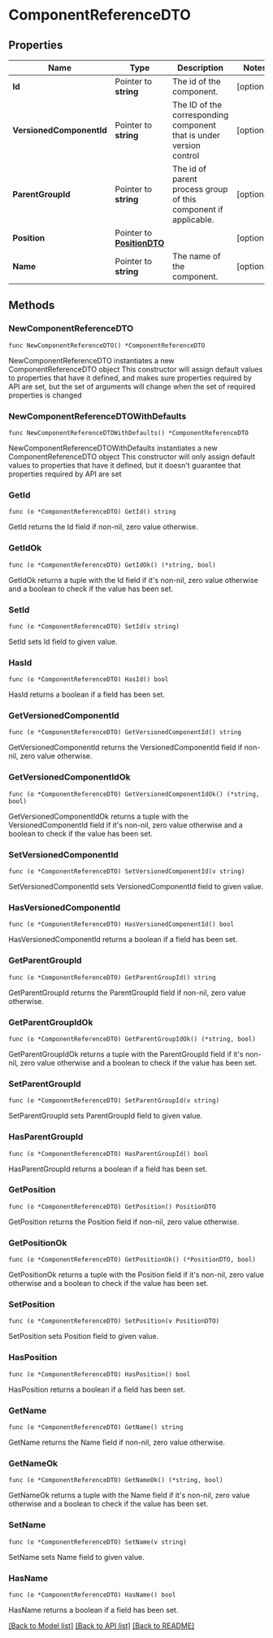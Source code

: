 # ComponentReferenceDTO

## Properties

Name | Type | Description | Notes
------------ | ------------- | ------------- | -------------
**Id** | Pointer to **string** | The id of the component. | [optional] 
**VersionedComponentId** | Pointer to **string** | The ID of the corresponding component that is under version control | [optional] 
**ParentGroupId** | Pointer to **string** | The id of parent process group of this component if applicable. | [optional] 
**Position** | Pointer to [**PositionDTO**](PositionDTO.md) |  | [optional] 
**Name** | Pointer to **string** | The name of the component. | [optional] 

## Methods

### NewComponentReferenceDTO

`func NewComponentReferenceDTO() *ComponentReferenceDTO`

NewComponentReferenceDTO instantiates a new ComponentReferenceDTO object
This constructor will assign default values to properties that have it defined,
and makes sure properties required by API are set, but the set of arguments
will change when the set of required properties is changed

### NewComponentReferenceDTOWithDefaults

`func NewComponentReferenceDTOWithDefaults() *ComponentReferenceDTO`

NewComponentReferenceDTOWithDefaults instantiates a new ComponentReferenceDTO object
This constructor will only assign default values to properties that have it defined,
but it doesn't guarantee that properties required by API are set

### GetId

`func (o *ComponentReferenceDTO) GetId() string`

GetId returns the Id field if non-nil, zero value otherwise.

### GetIdOk

`func (o *ComponentReferenceDTO) GetIdOk() (*string, bool)`

GetIdOk returns a tuple with the Id field if it's non-nil, zero value otherwise
and a boolean to check if the value has been set.

### SetId

`func (o *ComponentReferenceDTO) SetId(v string)`

SetId sets Id field to given value.

### HasId

`func (o *ComponentReferenceDTO) HasId() bool`

HasId returns a boolean if a field has been set.

### GetVersionedComponentId

`func (o *ComponentReferenceDTO) GetVersionedComponentId() string`

GetVersionedComponentId returns the VersionedComponentId field if non-nil, zero value otherwise.

### GetVersionedComponentIdOk

`func (o *ComponentReferenceDTO) GetVersionedComponentIdOk() (*string, bool)`

GetVersionedComponentIdOk returns a tuple with the VersionedComponentId field if it's non-nil, zero value otherwise
and a boolean to check if the value has been set.

### SetVersionedComponentId

`func (o *ComponentReferenceDTO) SetVersionedComponentId(v string)`

SetVersionedComponentId sets VersionedComponentId field to given value.

### HasVersionedComponentId

`func (o *ComponentReferenceDTO) HasVersionedComponentId() bool`

HasVersionedComponentId returns a boolean if a field has been set.

### GetParentGroupId

`func (o *ComponentReferenceDTO) GetParentGroupId() string`

GetParentGroupId returns the ParentGroupId field if non-nil, zero value otherwise.

### GetParentGroupIdOk

`func (o *ComponentReferenceDTO) GetParentGroupIdOk() (*string, bool)`

GetParentGroupIdOk returns a tuple with the ParentGroupId field if it's non-nil, zero value otherwise
and a boolean to check if the value has been set.

### SetParentGroupId

`func (o *ComponentReferenceDTO) SetParentGroupId(v string)`

SetParentGroupId sets ParentGroupId field to given value.

### HasParentGroupId

`func (o *ComponentReferenceDTO) HasParentGroupId() bool`

HasParentGroupId returns a boolean if a field has been set.

### GetPosition

`func (o *ComponentReferenceDTO) GetPosition() PositionDTO`

GetPosition returns the Position field if non-nil, zero value otherwise.

### GetPositionOk

`func (o *ComponentReferenceDTO) GetPositionOk() (*PositionDTO, bool)`

GetPositionOk returns a tuple with the Position field if it's non-nil, zero value otherwise
and a boolean to check if the value has been set.

### SetPosition

`func (o *ComponentReferenceDTO) SetPosition(v PositionDTO)`

SetPosition sets Position field to given value.

### HasPosition

`func (o *ComponentReferenceDTO) HasPosition() bool`

HasPosition returns a boolean if a field has been set.

### GetName

`func (o *ComponentReferenceDTO) GetName() string`

GetName returns the Name field if non-nil, zero value otherwise.

### GetNameOk

`func (o *ComponentReferenceDTO) GetNameOk() (*string, bool)`

GetNameOk returns a tuple with the Name field if it's non-nil, zero value otherwise
and a boolean to check if the value has been set.

### SetName

`func (o *ComponentReferenceDTO) SetName(v string)`

SetName sets Name field to given value.

### HasName

`func (o *ComponentReferenceDTO) HasName() bool`

HasName returns a boolean if a field has been set.


[[Back to Model list]](../README.md#documentation-for-models) [[Back to API list]](../README.md#documentation-for-api-endpoints) [[Back to README]](../README.md)


